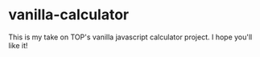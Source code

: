 # vanilla-calculator

This is my take on TOP's vanilla javascript calculator project. I hope you'll like it!